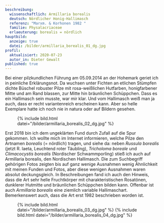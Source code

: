```yaml
---
beschreibung:
  wissenschaftlich: Armillaria borealis
  deutsch: Nördlicher Honig-Hallimasch
  referenz: "Marxm. & Korhonen 1982 "
  familie: Physalacriaceae
  erlaeuterung: borealis = nördlich
hauptbild:
  anzeige: true
  datei: /bilder/armillaria_borealis_01_dg.jpg
profil:
  aktualisiert: 2020-07-23
  autor_in: Dieter Gewalt
published: true
---
```

Bei einer pilzkundlichen Führung am 05.09.2014 an der Hohemark geriet ich in peinliche Erklärungsnot. Da wuchsen unter Fichten an etlichen Stümpfen dichte Büschel robuster Pilze mit rosa-weißlichen Hutfarben, honigfarbener Mitte und am Rand blassen, zur Mitte hin bräunlichen Schüppchen. Dass es ein Hallimasch sein musste, war mir klar. Und vom Hallimasch weiß man ja auch, dass er recht variantenreich erscheinen kann. Aber so helle Exemplare hatte ich noch nie in natura oder auf Bildern gesehen.

<figure class="standard">
  {% include bild.html datei="/bilder/armillaria_borealis_02_dg.jpg" %}
</figure>

Erst 2018 bin ich dem ungeklärten Fund durch Zufall auf die Spur gekommen. Ich wollte mich im Internet informieren, welche Pilze den Artnamen *borealis* (= nördlich) tragen, und siehe da: neben *Russula borealis* (jetzt R. laeta, Leuchtend roter Täubling), *Tricholoma boreale* und *Climacocystis borealis* (Nordischer Schwammporling) stieß ich auch auf Armillaria borealis, den Nordischen Hallimasch. Die zum Suchbegriff gehörigen Fotos zeigten bis auf ganz wenige Ausnahmen wenig Ähnlichkeit mit meinen Funden und Fotos, aber diese wenigen Ausnahmen waren absolut deckungsgleich. In Beschreibungen fand ich auch den Hinweis, dass die Art sehr helle Fruchtkörper mit charakteristischen Rosatönen, dunklerer Hutmitte und bräunlichen Schüppchen bilden kann. Offenbar ist auch *Armillaria borealis* eine ziemlich variable Hallimaschart. Bemerkenswert auch, dass die Art erst 1982 beschrieben worden ist.

<figure class="standard">
  {% include bild.html datei="/bilder/armillaria_borealis_03_dg.jpg" %}
  {% include bild.html datei="/bilder/armillaria_borealis_04_dg.jpg" %}
</figure>